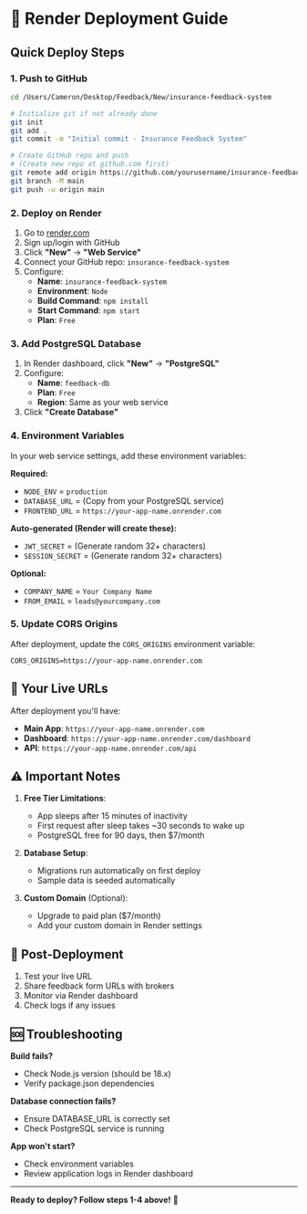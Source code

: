 # 🚀 Render Deployment Guide

## Quick Deploy Steps

### 1. Push to GitHub
```bash
cd /Users/Cameron/Desktop/Feedback/New/insurance-feedback-system

# Initialize git if not already done
git init
git add .
git commit -m "Initial commit - Insurance Feedback System"

# Create GitHub repo and push
# (Create new repo at github.com first)
git remote add origin https://github.com/yourusername/insurance-feedback-system.git
git branch -M main
git push -u origin main
```

### 2. Deploy on Render
1. Go to [render.com](https://render.com)
2. Sign up/login with GitHub
3. Click **"New"** → **"Web Service"**
4. Connect your GitHub repo: `insurance-feedback-system`
5. Configure:
   - **Name**: `insurance-feedback-system`
   - **Environment**: `Node`
   - **Build Command**: `npm install`
   - **Start Command**: `npm start`
   - **Plan**: `Free`

### 3. Add PostgreSQL Database
1. In Render dashboard, click **"New"** → **"PostgreSQL"**
2. Configure:
   - **Name**: `feedback-db`
   - **Plan**: `Free`
   - **Region**: Same as your web service
3. Click **"Create Database"**

### 4. Environment Variables
In your web service settings, add these environment variables:

**Required:**
- `NODE_ENV` = `production`
- `DATABASE_URL` = (Copy from your PostgreSQL service)
- `FRONTEND_URL` = `https://your-app-name.onrender.com`

**Auto-generated (Render will create these):**
- `JWT_SECRET` = (Generate random 32+ characters)
- `SESSION_SECRET` = (Generate random 32+ characters)

**Optional:**
- `COMPANY_NAME` = `Your Company Name`
- `FROM_EMAIL` = `leads@yourcompany.com`

### 5. Update CORS Origins
After deployment, update the `CORS_ORIGINS` environment variable:
```
CORS_ORIGINS=https://your-app-name.onrender.com
```

## 🎯 Your Live URLs

After deployment you'll have:
- **Main App**: `https://your-app-name.onrender.com`
- **Dashboard**: `https://your-app-name.onrender.com/dashboard`
- **API**: `https://your-app-name.onrender.com/api`

## ⚠️ Important Notes

1. **Free Tier Limitations**:
   - App sleeps after 15 minutes of inactivity
   - First request after sleep takes ~30 seconds to wake up
   - PostgreSQL free for 90 days, then $7/month

2. **Database Setup**:
   - Migrations run automatically on first deploy
   - Sample data is seeded automatically

3. **Custom Domain** (Optional):
   - Upgrade to paid plan ($7/month)
   - Add your custom domain in Render settings

## 🔧 Post-Deployment

1. Test your live URL
2. Share feedback form URLs with brokers
3. Monitor via Render dashboard
4. Check logs if any issues

## 🆘 Troubleshooting

**Build fails?**
- Check Node.js version (should be 18.x)
- Verify package.json dependencies

**Database connection fails?**
- Ensure DATABASE_URL is correctly set
- Check PostgreSQL service is running

**App won't start?**
- Check environment variables
- Review application logs in Render dashboard

---

**Ready to deploy? Follow steps 1-4 above!** 🚀